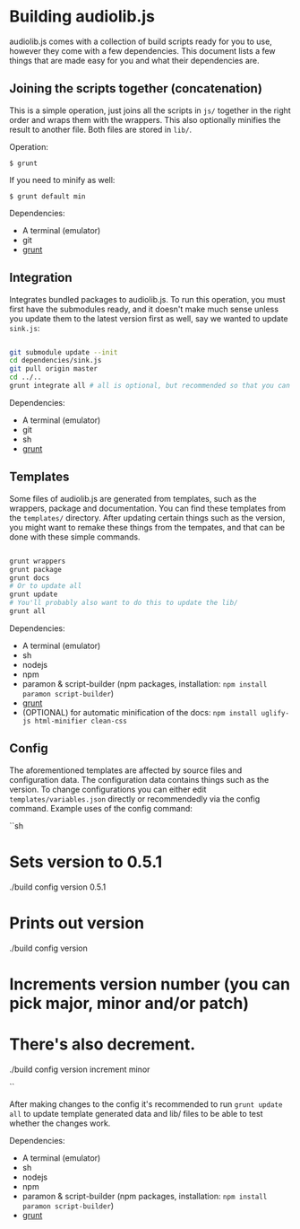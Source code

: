 # Building audiolib.js

audiolib.js comes with a collection of build scripts ready for you to use, however they come with a few dependencies. This document lists a few things that are made easy for you and what their dependencies are.

## Joining the scripts together (concatenation)

This is a simple operation, just joins all the scripts in ``js/`` together in the right order and wraps them with the wrappers. This also optionally minifies the result to another file. Both files are stored in ``lib/``.

Operation:

```
$ grunt
```

If you need to minify as well:

```
$ grunt default min
```

Dependencies:
 * A terminal (emulator)
 * git
 * [grunt](http://gruntjs.com/)

## Integration

Integrates bundled packages to audiolib.js. To run this operation, you must first have the submodules ready, and it doesn't make much sense unless you update them to the latest version first as well, say we wanted to update ``` sink.js ```:

```sh

git submodule update --init
cd dependencies/sink.js
git pull origin master
cd ../..
grunt integrate all # all is optional, but recommended so that you can see if the tests still run fine.

```

Dependencies:
 * A terminal (emulator)
 * git
 * sh
 * [grunt](http://gruntjs.com/)

## Templates

Some files of audiolib.js are generated from templates, such as the wrappers, package and documentation. You can find these templates from the `` templates/ `` directory. After updating certain things such as the version, you might want to remake these things from the tempates, and that can be done with these simple commands.

```sh

grunt wrappers
grunt package
grunt docs
# Or to update all
grunt update
# You'll probably also want to do this to update the lib/
grunt all

```

Dependencies:
 * A terminal (emulator)
 * sh
 * nodejs
 * npm
 * paramon & script-builder (npm packages, installation: ``` npm install paramon script-builder ```)
 * [grunt](http://gruntjs.com/)
 * (OPTIONAL) for automatic minification of the docs: ``` npm install uglify-js html-minifier clean-css ```

## Config

The aforementioned templates are affected by source files and configuration data. The configuration data contains things such as the version. To change configurations you can either edit ```templates/variables.json``` directly or recommendedly via the config command. Example uses of the config command:

``sh

# Sets version to 0.5.1
./build config version 0.5.1
# Prints out version
./build config version
# Increments version number (you can pick major, minor and/or patch)
# There's also decrement.
./build config version increment minor

``

After making changes to the config it's recommended to run ``` grunt update all ``` to update template generated data and lib/ files to be able to test whether the changes work.

Dependencies:
 * A terminal (emulator)
 * sh
 * nodejs
 * npm
 * paramon & script-builder (npm packages, installation: `` npm install paramon script-builder ``)
 * [grunt](http://gruntjs.com/)
